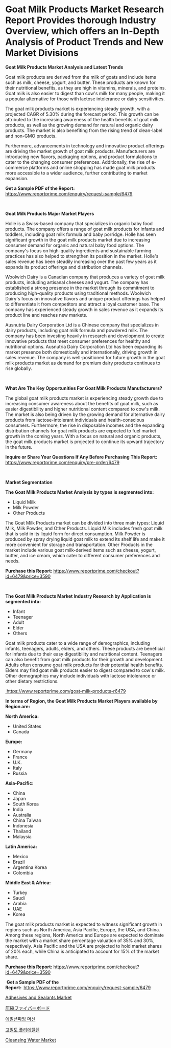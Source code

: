 <p><h1>Goat Milk Products Market Research Report Provides thorough Industry Overview, which offers an In-Depth Analysis of Product Trends and New Market Divisions</h1></p><p><strong>Goat Milk Products Market Analysis and Latest Trends</strong></p>
<p><p>Goat milk products are derived from the milk of goats and include items such as milk, cheese, yogurt, and butter. These products are known for their nutritional benefits, as they are high in vitamins, minerals, and proteins. Goat milk is also easier to digest than cow's milk for many people, making it a popular alternative for those with lactose intolerance or dairy sensitivities.</p><p>The goat milk products market is experiencing steady growth, with a projected CAGR of 5.30% during the forecast period. This growth can be attributed to the increasing awareness of the health benefits of goat milk products, as well as the growing demand for natural and organic dairy products. The market is also benefiting from the rising trend of clean-label and non-GMO products.</p><p>Furthermore, advancements in technology and innovative product offerings are driving the market growth of goat milk products. Manufacturers are introducing new flavors, packaging options, and product formulations to cater to the changing consumer preferences. Additionally, the rise of e-commerce platforms and online shopping has made goat milk products more accessible to a wider audience, further contributing to market expansion.</p></p>
<p><strong>Get a Sample PDF of the Report:&nbsp;</strong> <a href="https://www.reportprime.com/enquiry/request-sample/6479">https://www.reportprime.com/enquiry/request-sample/6479</a></p>
<p>&nbsp;</p>
<p><strong>Goat Milk Products Major Market Players</strong></p>
<p><p>Holle is a Swiss-based company that specializes in organic baby food products. The company offers a range of goat milk products for infants and toddlers, including goat milk formula and baby porridge. Holle has seen significant growth in the goat milk products market due to increasing consumer demand for organic and natural baby food options. The company's focus on high-quality ingredients and sustainable farming practices has also helped to strengthen its position in the market. Holle's sales revenue has been steadily increasing over the past few years as it expands its product offerings and distribution channels.</p><p>Woolwich Dairy is a Canadian company that produces a variety of goat milk products, including artisanal cheeses and yogurt. The company has established a strong presence in the market through its commitment to producing high-quality products using traditional methods. Woolwich Dairy's focus on innovative flavors and unique product offerings has helped to differentiate it from competitors and attract a loyal customer base. The company has experienced steady growth in sales revenue as it expands its product line and reaches new markets.</p><p>Ausnutria Dairy Corporation Ltd is a Chinese company that specializes in dairy products, including goat milk formula and powdered milk. The company has been investing heavily in research and development to create innovative products that meet consumer preferences for healthy and nutritional options. Ausnutria Dairy Corporation Ltd has been expanding its market presence both domestically and internationally, driving growth in sales revenue. The company is well-positioned for future growth in the goat milk products market as demand for premium dairy products continues to rise globally.</p></p>
<p>&nbsp;</p>
<p><strong>What Are The Key Opportunities For Goat Milk Products Manufacturers?</strong></p>
<p><p>The global goat milk products market is experiencing steady growth due to increasing consumer awareness about the benefits of goat milk, such as easier digestibility and higher nutritional content compared to cow's milk. The market is also being driven by the growing demand for alternative dairy products from lactose-intolerant individuals and health-conscious consumers. Furthermore, the rise in disposable incomes and the expanding distribution channels for goat milk products are expected to fuel market growth in the coming years. With a focus on natural and organic products, the goat milk products market is projected to continue its upward trajectory in the future.</p></p>
<p><strong>Inquire or Share Your Questions If Any Before Purchasing This Report:</strong> <a href="https://www.reportprime.com/enquiry/pre-order/6479">https://www.reportprime.com/enquiry/pre-order/6479</a></p>
<p>&nbsp;</p>
<p><strong>Market Segmentation</strong></p>
<p><strong>The Goat Milk Products Market Analysis by types is segmented into:</strong></p>
<p><ul><li>Liquid Milk</li><li>Milk Powder</li><li>Other Products</li></ul></p>
<p><p>The Goat Milk Products market can be divided into three main types: Liquid Milk, Milk Powder, and Other Products. Liquid Milk includes fresh goat milk that is sold in its liquid form for direct consumption. Milk Powder is produced by spray drying liquid goat milk to extend its shelf life and make it more convenient for storage and transportation. Other Products in the market include various goat milk-derived items such as cheese, yogurt, butter, and ice cream, which cater to different consumer preferences and needs.</p></p>
<p><strong>Purchase this Report:&nbsp;</strong><a href="https://www.reportprime.com/checkout?id=6479&price=3590">https://www.reportprime.com/checkout?id=6479&price=3590</a></p>
<p>&nbsp;</p>
<p><strong>The Goat Milk Products Market Industry Research by Application is segmented into:</strong></p>
<p><ul><li>Infant</li><li>Teenager</li><li>Adult</li><li>Elder</li><li>Others</li></ul></p>
<p><p>Goat milk products cater to a wide range of demographics, including infants, teenagers, adults, elders, and others. These products are beneficial for infants due to their easy digestibility and nutritional content. Teenagers can also benefit from goat milk products for their growth and development. Adults often consume goat milk products for their potential health benefits. Elders may find goat milk products easier to digest compared to cow's milk. Other demographics may include individuals with lactose intolerance or other dietary restrictions.</p></p>
<p><a href="https://www.reportprime.com/goat-milk-products-r6479">&nbsp;https://www.reportprime.com/goat-milk-products-r6479</a></p>
<p><strong>In terms of Region, the Goat Milk Products Market Players available by Region are:</strong></p>
<p>
    <p> <strong> North America: </strong>
        <ul>
            <li>United States</li>
            <li>Canada</li>
        </ul>
        </p> 
    <p> <strong> Europe: </strong>
        <ul>
            <li>Germany</li>
            <li>France</li>
            <li>U.K.</li>
            <li>Italy</li>
            <li>Russia</li>
        </ul>
        </p> 
    <p> <strong> Asia-Pacific: </strong>
        <ul>
            <li>China</li>
            <li>Japan</li>
            <li>South Korea</li>
            <li>India</li>
            <li>Australia</li>
            <li>China Taiwan</li>
            <li>Indonesia</li>
            <li>Thailand</li>
            <li>Malaysia</li>
        </ul>
        </p> 
    <p> <strong> Latin America: </strong>
        <ul>
            <li>Mexico</li>
            <li>Brazil</li>
            <li>Argentina Korea</li>
            <li>Colombia</li>
        </ul>
        </p> 
    <p> <strong> Middle East & Africa: </strong>
        <ul>
            <li>Turkey</li>
            <li>Saudi</li>
            <li>Arabia</li>
            <li>UAE</li>
            <li>Korea</li>
        </ul>
    </p>
    </p>
<p><p>The goat milk products market is expected to witness significant growth in regions such as North America, Asia Pacific, Europe, the USA, and China. Among these regions, North America and Europe are expected to dominate the market with a market share percentage valuation of 35% and 30%, respectively. Asia Pacific and the USA are projected to hold market shares of 20% each, while China is anticipated to account for 15% of the market share.</p></p>
<p><strong>Purchase this Report: </strong><a href="https://www.reportprime.com/checkout?id=6479&price=3590">https://www.reportprime.com/checkout?id=6479&price=3590</a></p>
<p>&nbsp;<strong>Get a Sample PDF of the Report:&nbsp;&nbsp;</strong><a href="https://www.reportprime.com/enquiry/request-sample/6479">https://www.reportprime.com/enquiry/request-sample/6479</a></p>
<p><strong></strong></p>
<p><p><a href="https://issuu.com/reportprime-2/docs/adhesives-and-sealants-market-size-2030.pptx">Adhesives and Sealants Market</a></p><p><a href="https://github.com/avwofrml53535/Market-Research-Report-List-1/blob/main/492845019246.md">圧縮ファイバーボード</a></p><p><a href="https://github.com/lzuwsfreyoq70/Market-Research-Report-List-1/blob/main/858785517849.md">에멀션파잉 머신</a></p><p><a href="https://github.com/TrevorKruvalis5678/Market-Research-Report-List-1/blob/main/910534917850.md">고밀도 폴리에틸렌</a></p><p><a href="https://github.com/elizabethdagraca/Market-Research-Report-List-2/blob/main/cleansing-water-market.md">Cleansing Water Market</a></p></p>
